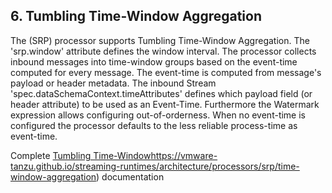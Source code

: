 ## 6. Tumbling Time-Window Aggregation

The (SRP) processor supports Tumbling Time-Window Aggregation. 
The 'srp.window' attribute defines the window interval. 
The processor collects inbound messages into time-window groups based on the event-time computed for every message.
The event-time is computed from message's payload or header metadata. 
The inbound Stream 'spec.dataSchemaContext.timeAttributes' defines which payload field (or header attribute) to be used as an Event-Time. 
Furthermore the Watermark expression allows configuring out-of-orderness.
When no event-time is configured the processor defaults to the less reliable process-time as event-time.

Complete [Tumbling Time-Window](: )https://vmware-tanzu.github.io/streaming-runtimes/architecture/processors/srp/time-window-aggregation)  documentation

